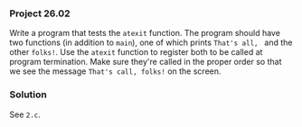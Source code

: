 ### Project 26.02

Write a program that tests the `atexit` function. The program should have two
functions (in addition to `main`), one of which prints `That's all, ` and the
other `folks!`. Use the `atexit` function to register both to be called at
program termination. Make sure they're called in the proper order so that we see
the message `That's call, folks!` on the screen.

### Solution

See `2.c`.
